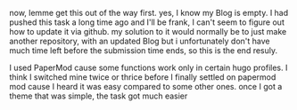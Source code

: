 now, lemme get this out of the way first. yes, I know my Blog is empty. I had pushed this task a long time ago and I'll be frank, I can't seem to figure out how to update it via github. my solution to it would normally be to just make another repository, with
an updated Blog but i unfortunately don't have much time left before the submission time ends, so this is the end resuly.

I used PaperMod cause some functions work only in certain hugo profiles. I think I switched mine twice or thrice before I finally settled on papermod mod cause I heard it was easy compared to some other ones.
once I got a theme that was simple, the task got much easier


